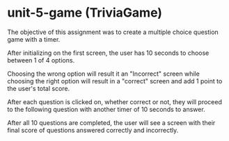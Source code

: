 # unit-5-game (TriviaGame)

The objective of this assignment was to create a multiple choice question game with a timer.

After initializing on the first screen, the user has 10 seconds to choose between 1 of 4 options.

Choosing the wrong option will result it an "Incorrect" screen while choosing the right option will 
result in a "correct" screen and add 1 point to the user's total score.

After each question is clicked on, whether correct or not, they will proceed to the following question
with another timer of 10 seconds to answer.

After all 10 questions are completed, the user will see a screen with their final score of 
questions answered correctly and incorrectly.
